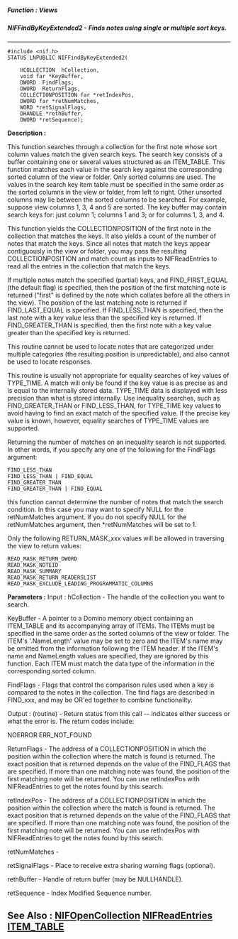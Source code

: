 ##### Function : Views
##### NIFFindByKeyExtended2 - Finds notes using single or multiple sort keys.
---
```
#include <nif.h>
STATUS LNPUBLIC NIFFindByKeyExtended2(

	HCOLLECTION  hCollection,
	void far *KeyBuffer,
	DWORD  FindFlags,
	DWORD  ReturnFlags,
	COLLECTIONPOSITION far *retIndexPos,
	DWORD far *retNumMatches,
	WORD *retSignalFlags,
	DHANDLE *rethBuffer,
	DWORD *retSequence);
```
**Description :**

This function searches through a collection for the first note whose sort 
column values match the given search keys.  The search key consists of a buffer 
containing one or several values structured as an ITEM_TABLE. This function 
matches each value in the search key against the corresponding sorted column of 
the view or folder. Only sorted columns are used. The values in the search key 
item table must be specified in the same order as the sorted columns in the 
view or folder, from left to right.  Other unsorted columns may lie between the 
sorted columns to be searched.  For example, suppose view columns 1, 3, 4 and 5 
are sorted.  The key buffer may contain search keys for: just column 1; columns 
1 and 3; or for columns 1, 3, and 4.

This function yields the COLLECTIONPOSITION of the first note in the collection 
that matches the keys. It also yields a count of the number of notes that match 
the keys. Since all notes that match the keys appear contiguously in the view 
or folder, you may pass the resulting COLLECTIONPOSITION and match count as 
inputs to NIFReadEntries to read all the entries in the collection that match 
the keys.

If multiple notes match the specified (partial) keys, and FIND_FIRST_EQUAL (the 
default flag) is specified, then the position of the first matching note is 
returned ("first" is defined by the note which collates before all the others 
in the view).  The position of the last matching note is returned if 
FIND_LAST_EQUAL is specified.  If FIND_LESS_THAN is specified, then the last 
note with a key value less than the specified key is returned.  If 
FIND_GREATER_THAN is specified, then the first note with a key value greater 
than the specified key is returned.

This routine cannot be used to locate notes that are categorized under multiple 
categories (the resulting position is unpredictable), and also cannot be used 
to locate responses.

This routine is usually not appropriate for equality searches of key values of 
TYPE_TIME.  A match will only be found if the key value is as precise as and is 
equal to the internally stored data.  TYPE_TIME data is displayed with less 
precision than what is stored internally.  Use inequality searches, such as 
FIND_GREATER_THAN or FIND_LESS_THAN, for TYPE_TIME key values to avoid having 
to find an exact match of the specified value.  If the precise key value is 
known, however, equality searches of TYPE_TIME values are supported.

Returning the number of matches on an inequality search is not supported.  In 
other words, if you specify any one of the following for the FindFlags argument:

	FIND_LESS_THAN
	FIND_LESS_THAN | FIND_EQUAL
	FIND_GREATER_THAN
	FIND_GREATER_THAN | FIND_EQUAL

this function cannot determine the number of notes that match the search 
condition.  In this case you may want to specify NULL for the retNumMatches 
argument.  If you do not specify NULL for the retNumMatches argument, then 
*retNumMatches will be set to 1.

Only the following RETURN_MASK_xxx values will be allowed in traversing the 
view to return values:

	READ_MASK_RETURN_DWORD
	READ_MASK_NOTEID
	READ_MASK_SUMMARY
	READ_MASK_RETURN_READERSLIST
	READ_MASK_EXCLUDE_LEADING_PROGRAMMATIC_COLUMNS

**Parameters :**
Input :
hCollection  -  The handle of the collection you want to search.

KeyBuffer  -  A pointer to a Domino memory object containing an ITEM_TABLE and its accompanying array of ITEMs.  The ITEMs must be specified in the same order as the sorted columns of the view or folder.  The ITEM's  '.NameLength' value may be set to zero and the ITEM's name may be omitted from the information following the ITEM header.  If the ITEM's name and NameLength values are specified, they are ignored by this function.  Each ITEM must match the data type of the information in the corresponding sorted column. 

FindFlags  -  Flags that control the comparison rules used when a key is compared to the notes in the collection. The find flags are described in FIND_xxx, and may be OR'ed together to combine functionailty.

Output :
(routine)  -  Return status from this call -- indicates either success or what the error is. The return codes include:

NOERROR
ERR_NOT_FOUND


ReturnFlags  -  The address of a COLLECTIONPOSITION in which the position within the collection where the match is found is returned. The exact position that is returned depends on the value of the FIND_FLAGS that are specified.  If more than one matching note was found, the position of the first matching note will be returned.  You can use retIndexPos with NIFReadEntries to get the notes found by this search.

retIndexPos  -  The address of a COLLECTIONPOSITION in which the position within the collection where the match is found is returned. The exact position that is returned depends on the value of the FIND_FLAGS that are specified.  If more than one matching note was found, the position of the first matching note will be returned.  You can use retIndexPos with NIFReadEntries to get the notes found by this search.

retNumMatches  -  

retSignalFlags  -  Place to receive extra sharing warning flags (optional).

rethBuffer  -  Handle of return buffer (may be NULLHANDLE).

retSequence  -  Index Modified Sequence number.


**See Also :**
[NIFOpenCollection](/domino-c-api-docs/reference/Func/NIFOpenCollection)
[NIFReadEntries](/domino-c-api-docs/reference/Func/NIFReadEntries)
[ITEM_TABLE](/domino-c-api-docs/reference/Data/ITEM_TABLE)
---
